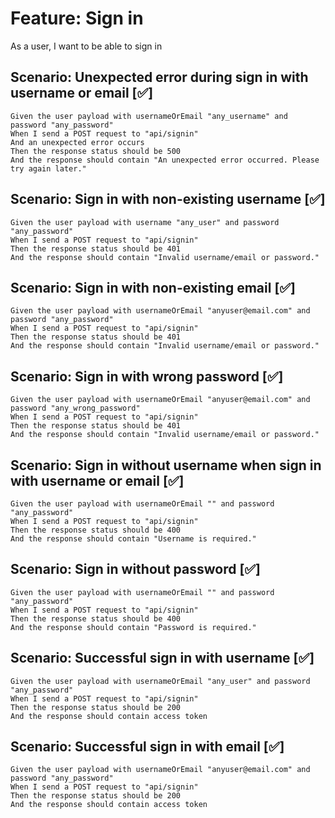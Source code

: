 # Feature: Sign in

As a user,
I want to be able to sign in

## Scenario: Unexpected error during sign in with username or email [✅]

    Given the user payload with usernameOrEmail "any_username" and password "any_password"
    When I send a POST request to "api/signin"
    And an unexpected error occurs
    Then the response status should be 500
    And the response should contain "An unexpected error occurred. Please try again later."

## Scenario: Sign in with non-existing username [✅]

    Given the user payload with username "any_user" and password "any_password"
    When I send a POST request to "api/signin"
    Then the response status should be 401
    And the response should contain "Invalid username/email or password."

## Scenario: Sign in with non-existing email [✅]

    Given the user payload with usernameOrEmail "anyuser@email.com" and password "any_password"
    When I send a POST request to "api/signin"
    Then the response status should be 401
    And the response should contain "Invalid username/email or password."

## Scenario: Sign in with wrong password [✅]

    Given the user payload with usernameOrEmail "anyuser@email.com" and password "any_wrong_password"
    When I send a POST request to "api/signin"
    Then the response status should be 401
    And the response should contain "Invalid username/email or password."

## Scenario: Sign in without username when sign in with username or email [✅]

    Given the user payload with usernameOrEmail "" and password "any_password"
    When I send a POST request to "api/signin"
    Then the response status should be 400
    And the response should contain "Username is required."

## Scenario: Sign in without password [✅]

    Given the user payload with usernameOrEmail "" and password "any_password"
    When I send a POST request to "api/signin"
    Then the response status should be 400
    And the response should contain "Password is required."

## Scenario: Successful sign in with username  [✅]

    Given the user payload with usernameOrEmail "any_user" and password "any_password"
    When I send a POST request to "api/signin"
    Then the response status should be 200
    And the response should contain access token

## Scenario: Successful sign in with email [✅]

    Given the user payload with usernameOrEmail "anyuser@email.com" and password "any_password"
    When I send a POST request to "api/signin"
    Then the response status should be 200
    And the response should contain access token